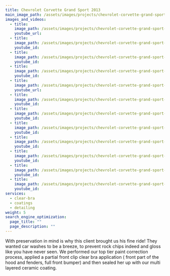 ```yaml
---
title: Chevrolet Corvette Grand Sport 2013
main_image_path: /assets/images/projects/chevrolet-corvette-grand-sport-2013/IMG_0196.jpg
images_and_videos:
  - title:
    image_path: /assets/images/projects/chevrolet-corvette-grand-sport-2013/IMG_0203.jpg
    youtube_url:
  - title:
    image_path: /assets/images/projects/chevrolet-corvette-grand-sport-2013/IMG_0202.jpg
    youtube_id:
  - title:
    image_path: /assets/images/projects/chevrolet-corvette-grand-sport-2013/IMG_0201.jpg
    youtube_id:
  - title:
    image_path: /assets/images/projects/chevrolet-corvette-grand-sport-2013/IMG_0183.jpg
    youtube_id:
  - title:
    image_path: /assets/images/projects/chevrolet-corvette-grand-sport-2013/IMG_0095.jpg
    youtube_url:
  - title:
    image_path: /assets/images/projects/chevrolet-corvette-grand-sport-2013/IMG_0094.jpg
    youtube_id:
  - title:
    image_path: /assets/images/projects/chevrolet-corvette-grand-sport-2013/IMG_0093.jpg
    youtube_id:
  - title:
    image_path: /assets/images/projects/chevrolet-corvette-grand-sport-2013/IMG_0092.jpg
    youtube_id:
  - title:
    image_path: /assets/images/projects/chevrolet-corvette-grand-sport-2013/IMG_0091.jpg
    youtube_id:
  - title:
    image_path: /assets/images/projects/chevrolet-corvette-grand-sport-2013/IMG_0090.jpg
    youtube_id:
  - title:
    image_path: /assets/images/projects/chevrolet-corvette-grand-sport-2013/IMG_0089.jpg
    youtube_id:
  - title:
    image_path: /assets/images/projects/chevrolet-corvette-grand-sport-2013/IMG_0088.jpg
    youtube_id:    
services:
  - clear-bra
  - coatings
  - detailing
weight: 5
search_engine_optimization:
  page_title: ""
  page_description: ""
---
```



With preservation in mind is why this client brought us his fine ride! They wanted car washes to be a breeze, to prevent rock chips indeed and gloss like you have never seen. We performed our top tier paint correction process, applied a partial front clip clear bra application ( front part of the hood and fenders, full front bumper) and then sealed her up with our multi layered ceramic coating.
